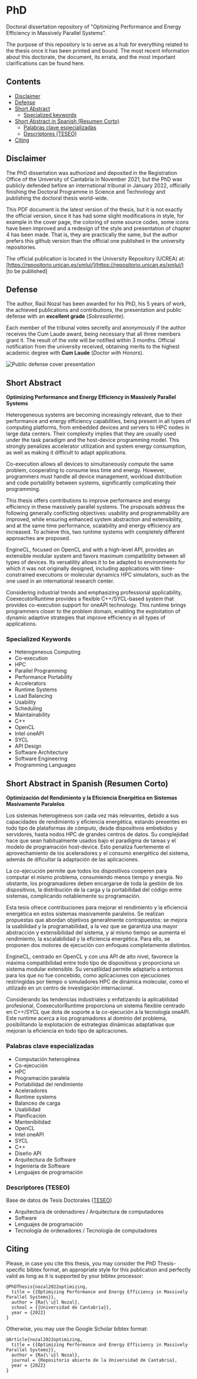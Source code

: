 # PhD

Doctoral dissertation repository of "Optimizing Performance and Energy Efficiency in Massively Parallel Systems".

The purpose of this repository is to serve as a hub for everything related to the thesis once it has been printed and bound.
The most recent information about this doctorate, the document, its errata, and the most important clarifications can be found here.

## Contents

- [Disclaimer](#disclaimer)
- [Defense](#defense)
- [Short Abstract](#short-abstract)
  - [Specialized keywords](#specialized-keywords)
- [Short Abstract in Spanish (Resumen Corto)](#short-abstract-in-spanish-resumen-corto)
  - [Palabras clave especializadas](#palabras-clave-especializadas)
  - [Descriptores (TESEO)](#descriptores-teseo)
- [Citing](#citing)

## Disclaimer

The PhD dissertation was authorized and deposited in the Registration Office of the University of Cantabria in November 2021, but the PhD was publicly defended before an international tribunal in January 2022, officially finishing the Doctoral Programme in Science and Technology and publishing the doctoral thesis world-wide.

This PDF document is the latest version of the thesis, but it is not exactly the official version, since it has had some slight modifications in style, for example in the cover page, the coloring of some source codes, some icons have been improved and a redesign of the style and presentation of chapter 4 has been made. That is, they are practically the same, but the author prefers this github version than the official one published in the university repositories.

The official publication is located in the University Repository (UCREA) at: [https://repositorio.unican.es/xmlui/](https://repositorio.unican.es/xmlui/) [to be published]

## Defense

The author, Raúl Nozal has been awarded for his PhD, his 5 years of work, the achieved publications and contributions, the presentation and public defense with an **excellent grade** (*Sobresaliente*).

Each member of the tribunal votes secretly and anonymously if the author receives the Cum Laude award, being necessary that all three members grant it. The result of the vote will be notified within 3 months. Official notification from the university received, obtaining merits to the highest academic degree with **Cum Laude** (*Doctor with Honors*).

![Public defense cover presentation](public-defense-international-tribunal-panel.png)

## Short Abstract

**Optimizing Performance and Energy Efficiency in Massively Parallel Systems**

Heterogeneous systems are becoming increasingly relevant, due to their performance and energy efficiency capabilities, being present in all types of computing platforms, from embedded devices and servers to HPC nodes in large data centers. Their complexity implies that they are usually used under the task paradigm and the host-device programming model. This strongly penalizes accelerator utilization and system energy consumption, as well as making it difficult to adapt applications. 

Co-execution allows all devices to simultaneously compute the same problem, cooperating to consume less time and energy. However, programmers must handle all device management, workload distribution and code portability between systems, significantly complicating their programming. 

This thesis offers contributions to improve performance and energy efficiency in these massively parallel systems. The proposals address the following generally conflicting objectives: usability and programmability are improved, while ensuring enhanced system abstraction and extensibility, and at the same time performance, scalability and energy efficiency are increased. To achieve this, two runtime systems with completely different approaches are proposed. 

EngineCL, focused on OpenCL and with a high-level API, provides an extensible modular system and favors maximum compatibility between all types of devices. Its versatility allows it to be adapted to environments for which it was not originally designed, including applications with time-constrained executions or molecular dynamics HPC simulators, such as the one used in an international research center.

Considering industrial trends and emphasizing professional applicability, CoexecutorRuntime provides a flexible C++/SYCL-based system that provides co-execution support for oneAPI technology. This runtime brings programmers closer to the problem domain, enabling the exploitation of dynamic adaptive strategies that improve efficiency in all types of applications.

### Specialized Keywords

- Heterogeneous Computing
- Co-execution
- HPC
- Parallel Programming
- Performance Portability
- Accelerators
- Runtime Systems
- Load Balancing
- Usability
- Scheduling
- Maintainability
- C++
- OpenCL
- Intel oneAPI
- SYCL
- API Design
- Software Architecture
- Software Engineering
- Programming Languages

## Short Abstract in Spanish (Resumen Corto)

**Optimización del Rendimiento y la Eficiencia Energética en Sistemas Masivamente Paralelos**

Los sistemas heterogéneos son cada vez más relevantes, debido a sus capacidades de rendimiento y eficiencia energética, estando presentes en todo tipo de plataformas de cómputo, desde dispositivos embebidos y servidores, hasta nodos HPC de grandes centros de datos. Su complejidad hace que sean habitualmente usados bajo el paradigma de tareas y el modelo de programación host-device. Esto penaliza fuertemente el aprovechamiento de los aceleradores y el consumo energético del sistema, además de dificultar la adaptación de las aplicaciones. 

La co-ejecución permite que todos los dispositivos cooperen para computar el mismo problema, consumiendo menos tiempo y energía. No obstante, los programadores deben encargarse de toda la gestión de los dispositivos, la distribución de la carga y la portabilidad del código entre sistemas, complicando notablemente su programación. 

Esta tesis ofrece contribuciones para mejorar el rendimiento y la eficiencia energética en estos sistemas masivamente paralelos. Se realizan propuestas que abordan objetivos generalmente contrapuestos: se mejora la usabilidad y la programabilidad, a la vez que se garantiza una mayor abstracción y extensibilidad del sistema, y al mismo tiempo se aumenta el rendimiento, la escalabilidad y la eficiencia energética. Para ello, se proponen dos motores de ejecución con enfoques completamente distintos. 

EngineCL, centrado en OpenCL y con una API de alto nivel, favorece la máxima compatibilidad entre todo tipo de dispositivos y proporciona un sistema modular extensible. Su versatilidad permite adaptarlo a entornos para los que no fue concebido, como aplicaciones con ejecuciones restringidas por tiempo o simuladores HPC de dinámica molecular, como el utilizado en un centro de investigación internacional. 

Considerando las tendencias industriales y enfatizando la aplicabilidad profesional, CoexecutorRuntime proporciona un sistema flexible centrado en C++/SYCL que dota de soporte a la co-ejecución a la tecnología oneAPI. Este runtime acerca a los programadores al dominio del problema, posibilitando la explotación de estrategias dinámicas adaptativas que mejoran la eficiencia en todo tipo de aplicaciones.

### Palabras clave especializadas

- Computación heterogénea
- Co-ejecución
- HPC
- Programación paralela
- Portabilidad del rendimiento
- Aceleradores
- Runtime systems
- Balanceo de carga
- Usabilidad
- Planificación
- Mantenibilidad
- OpenCL
- Intel oneAPI
- SYCL
- C++
- Diseño API
- Arquitectura de Software
- Ingeniería de Software
- Lenguajes de programación

### Descriptores (TESEO)

Base de datos de Tesis Doctorales ([TESEO](http://www.educacion.gob.es/teseo))

- Arquitectura de ordenadores / Arquitectura de computadores
- Software
- Lenguajes de programación
- Tecnología de ordenadores / Tecnología de computadores

## Citing

Please, in case you cite this thesis, you may consider the PhD Thesis-specific bibtex format, an appropriate style for this publication and perfectly valid as long as it is supported by your bibtex processor:

```
@PhDThesis{nozal2022optimizing,
  title = {{Optimizing Performance and Energy Efficiency in Massively Parallel Systems}},
  author = {Ra{\'u}l Nozal},
  school = {{Universidad de Cantabria}},
  year = {2022}
}
```

Otherwise, you may use the Google Scholar bibtex format:

```
@Article{nozal2022optimizing,
  title = {{Optimizing Performance and Energy Efficiency in Massively Parallel Systems}},
  author = {Ra{\'u}l Nozal},
  journal = {Repositorio abierto de la Universidad de Cantabria},
  year = {2022}
}
```
